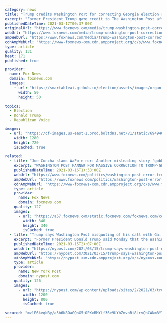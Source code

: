```yaml
---
category: news
title: "Trump credits Washington Post for correcting Georgia election report: I'm 'very happy' they 'had the courage'"
excerpt: "Former President Trump gave credit to The Washington Post after it was forced to issue a major correction on a report about a phone call he had with and Georgia elections investigator Frances Watson."
publishedDateTime: 2021-03-17T00:37:00Z
originalUrl: "https://www.foxnews.com/media/trump-washington-post-correction-georgia"
webUrl: "https://www.foxnews.com/media/trump-washington-post-correction-georgia"
ampWebUrl: "https://www.foxnews.com/media/trump-washington-post-correction-georgia.amp"
cdnAmpWebUrl: "https://www-foxnews-com.cdn.ampproject.org/c/s/www.foxnews.com/media/trump-washington-post-correction-georgia.amp"
type: article
quality: 131
heat: 171
published: true

provider:
  name: Fox News
  domain: foxnews.com
  images:
    - url: "https://smartableai.github.io/election/assets/images/organizations/foxnews.com-50x50.jpg"
      width: 50
      height: 50

topics:
  - Election
  - Donald Trump
  - Republican Voice

images:
  - url: "https://cf-images.us-east-1.prod.boltdns.net/v1/static/694940094001/9d925ce6-0c35-409d-bc00-1b4ed3b7dac7/6dbbe175-d652-468f-944b-810e9ff95a7a/1280x720/match/image.jpg"
    width: 1280
    height: 720
    isCached: true

related:
  - title: "Joe Concha slams WaPo error: Another misleading story 'gobbled up' by anti-Trump media"
    excerpt: "WASHINGTON POST PANNED FOR MASSIVE CORRECTION TO TRUMP-GEORGIA ELECTION STORY: 'SO, THEY MADE UP QUOTES' The Washington Post made a massive correction Monday to a January report about a phone call between then-President Donald Trump and Georgia elections ..."
    publishedDateTime: 2021-03-16T13:38:00Z
    webUrl: "https://www.foxnews.com/politics/washington-post-error-trump-georgia-election-concha"
    ampWebUrl: "https://www.foxnews.com/politics/washington-post-error-trump-georgia-election-concha.amp"
    cdnAmpWebUrl: "https://www-foxnews-com.cdn.ampproject.org/c/s/www.foxnews.com/politics/washington-post-error-trump-georgia-election-concha.amp"
    type: article
    provider:
      name: Fox News
      domain: foxnews.com
    quality: 127
    images:
      - url: "https://a57.foxnews.com/static.foxnews.com/foxnews.com/content/uploads/2020/10/340/340/image-5.png?ve=1&tl=1"
        width: 340
        height: 340
        isCached: true
  - title: "Trump says Washington Post misquoting of his call with Ga. official was ‘media travesty’"
    excerpt: "Former President Donald Trump said Monday that the Washington Post’s now-admitted misquoting of his December phone call with a Georgia elections investigator was a “media"
    publishedDateTime: 2021-03-15T23:07:00Z
    webUrl: "https://nypost.com/2021/03/15/trump-says-washington-post-misquoting-was-media-travesty/"
    ampWebUrl: "https://nypost.com/2021/03/15/trump-says-washington-post-misquoting-was-media-travesty/amp/"
    cdnAmpWebUrl: "https://nypost-com.cdn.ampproject.org/c/s/nypost.com/2021/03/15/trump-says-washington-post-misquoting-was-media-travesty/amp/"
    type: article
    provider:
      name: New York Post
      domain: nypost.com
    quality: 126
    images:
      - url: "https://nypost.com/wp-content/uploads/sites/2/2021/03/trump-6.jpg?quality=90&strip=all&w=1200"
        width: 1200
        height: 800
        isCached: true

secured: "mzlE6kvqNBy/a5b6K8OaGQoG5tOPXxRMYLf36e9UYbZmvoRi8LrvQbCANm8Y7NIwbVjxsxdLlz07IVnXUD/borJokRdZa+qBGmvk2UwyB8/ofEbC1QSTqe+5/LIHdITRnhbmM+Y+qtoLbkMlrcG2a4zLgAL7gfnGU/9Z+R6u0snNmzPtJLimxPZ+IdOECbvGvV1Y3uwWkqQ0xG7prjQWFKizmQLbt53s/5ymgixQOl+uWGjkVqAHW4ifQ58bDE0Dg9g9i+DEQHvP3ERujzVIx1B4phyjE91hdvP9onKfChzrpMcT7j3snVWrHj8R2NWb4ZxRa7t2UdiiYoSCp6oMKl9Zr4PKhPSrm5qXz8bpRS8=;YrcBUcJVLS8rt7pYmtyS4w=="
---
```


